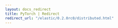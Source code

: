 ```yaml
---
layout: docs_redirect
title: PyTorch | Redirect
redirect_url: "/elastic/0.2.0rc0/distributed.html"
---
```

